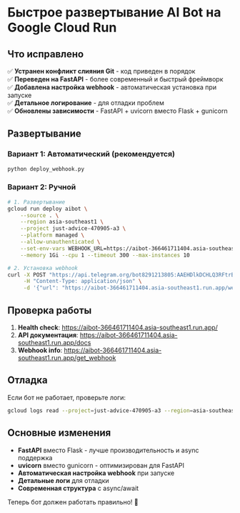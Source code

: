 # Быстрое развертывание AI Bot на Google Cloud Run

## Что исправлено

✅ **Устранен конфликт слияния Git** - код приведен в порядок  
✅ **Переведен на FastAPI** - более современный и быстрый фреймворк  
✅ **Добавлена настройка webhook** - автоматическая установка при запуске  
✅ **Детальное логирование** - для отладки проблем  
✅ **Обновлены зависимости** - FastAPI + uvicorn вместо Flask + gunicorn  

## Развертывание

### Вариант 1: Автоматический (рекомендуется)
```bash
python deploy_webhook.py
```

### Вариант 2: Ручной
```bash
# 1. Развертывание
gcloud run deploy aibot \
    --source . \
    --region asia-southeast1 \
    --project just-advice-470905-a3 \
    --platform managed \
    --allow-unauthenticated \
    --set-env-vars WEBHOOK_URL=https://aibot-366461711404.asia-southeast1.run.app \
    --memory 1Gi --cpu 1 --timeout 300 --max-instances 10

# 2. Установка webhook
curl -X POST "https://api.telegram.org/bot8291213805:AAEHDlkDCHLQ3RFtrB5HLMeU-nGzF1hOZYE/setWebhook" \
     -H "Content-Type: application/json" \
     -d '{"url": "https://aibot-366461711404.asia-southeast1.run.app/webhook", "drop_pending_updates": true}'
```

## Проверка работы

1. **Health check**: https://aibot-366461711404.asia-southeast1.run.app/
2. **API документация**: https://aibot-366461711404.asia-southeast1.run.app/docs
3. **Webhook info**: https://aibot-366461711404.asia-southeast1.run.app/get_webhook

## Отладка

Если бот не работает, проверьте логи:
```bash
gcloud logs read --project=just-advice-470905-a3 --region=asia-southeast1 --service=aibot --limit=50
```

## Основные изменения

- **FastAPI** вместо Flask - лучше производительность и async поддержка
- **uvicorn** вместо gunicorn - оптимизирован для FastAPI
- **Автоматическая настройка webhook** при запуске
- **Детальные логи** для отладки
- **Современная структура** с async/await

Теперь бот должен работать правильно! 🚀
